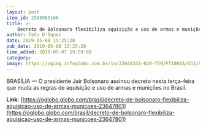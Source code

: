 ```yaml
---
layout: post
item_id: 2585965166
title: >-
    Decreto de Bolsonaro flexibiliza aquisição e uso de armas e munições
author: Tatu D'Oquei
date: 2019-05-08 15:25:20
pub_date: 2019-05-08 15:25:20
time_added: 2019-05-07 19:59:00
category: 
image: https://ogimg.infoglobo.com.br/in/23648341-028-f59/FT1086A/652/82556263_BRASILBrasilia-DF07-05-2019O-presidente-Jair-Bolsonaro-assina-decreto-que-muda-as.jpg
---
```


BRASÍLIA — O presidente Jair Bolsonaro assinou decreto nesta terça-feira que muda as regras de aquisição e uso de armas e munições no Brasil.

**Link:** [https://oglobo.globo.com/brasil/decreto-de-bolsonaro-flexibiliza-aquisicao-uso-de-armas-municoes-23647801](https://oglobo.globo.com/brasil/decreto-de-bolsonaro-flexibiliza-aquisicao-uso-de-armas-municoes-23647801)

